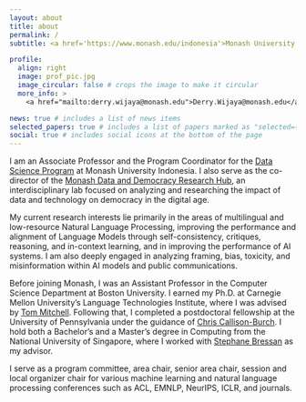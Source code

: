 ```yaml
---
layout: about
title: about
permalink: /
subtitle: <a href='https://www.monash.edu/indonesia'>Monash University Indonesia</a> | <a href='https://www.bu.edu/cs/'>Boston University</a> (Adjunct) | Jakarta, Indonesia  

profile:
  align: right
  image: prof_pic.jpg
  image_circular: false # crops the image to make it circular
  more_info: >
    <a href="mailto:derry.wijaya@monash.edu">Derry.Wijaya@monash.edu</a>

news: true # includes a list of news items
selected_papers: true # includes a list of papers marked as "selected={true}"
social: true # includes social icons at the bottom of the page
---
```


I am an Associate Professor and the Program Coordinator for the <a href='https://www.monash.edu/indonesia/our-programs/Master-degrees/master-of-data-science'>Data Science Program</a> at Monash University Indonesia. I also serve as the co-director of the <a href='https://www.monash.edu/indonesia/our-research/data-democracy-research-hub'>Monash Data and Democracy Research Hub</a>, an interdisciplinary lab focused on analyzing and researching the impact of data and technology on democracy in the digital age.

My current research interests lie primarily in the areas of multilingual and low-resource Natural Language Processing, improving the performance and alignment of Language Models through self-consistency, critiques, reasoning, and in-context learning, and in improving the performance of AI systems. I am also deeply engaged in analyzing framing, bias, toxicity, and misinformation within AI models and public communications.

Before joining Monash, I was an Assistant Professor in the Computer Science Department at Boston University. I earned my Ph.D. at Carnegie Mellon University’s Language Technologies Institute, where I was advised by <a href='http://www.cs.cmu.edu/~tom/'>Tom Mitchell</a>. Following that, I completed a postdoctoral fellowship at the University of Pennsylvania under the guidance of <a href='https://www.cis.upenn.edu/~ccb/'>Chris Callison-Burch</a>. I hold both a Bachelor’s and a Master’s degree in Computing from the National University of Singapore, where I worked with <a href='https://www.comp.nus.edu.sg/~steph/'>Stephane Bressan</a> as my advisor.

I serve as a program committee, area chair, senior area chair, session and  local organizer chair for various machine learning and natural language processing conferences such as ACL, EMNLP, NeurIPS, ICLR, and journals.
